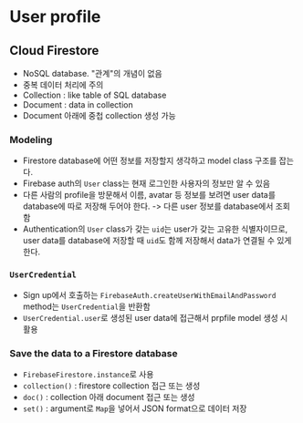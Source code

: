# User profile

## Cloud Firestore

- NoSQL database. "관계"의 개념이 없음
- 중복 데이터 처리에 주의
- Collection : like table of SQL database
- Document : data in collection
- Document 아래에 중첩 collection 생성 가능

### Modeling

- Firestore database에 어떤 정보를 저장할지 생각하고 model class 구조를 잡는다.
- Firebase auth의 `User` class는 현재 로그인한 사용자의 정보만 알 수 있음
- 다른 사람의 profile을 방문해서 이름, avatar 등 정보를 보려면 user data를 database에 따로 저장해 두어야 한다. -> 다른 user 정보를 database에서 조회함
- Authentication의 `User` class가 갖는 `uid`는 user가 갖는 고유한 식별자이므로, user data를 database에 저장할 때 `uid`도 함께 저장해서 data가 연결될 수 있게 한다.

### `UserCredential`

- Sign up에서 호출하는 `FirebaseAuth.createUserWithEmailAndPassword` method는 `UserCredential`을 반환함
- `UserCredential.user`로 생성된 user data에 접근해서 prpfile model 생성 시 활용

### Save the data to a Firestore database

- `FirebaseFirestore.instance`로 사용
- `collection()` : firestore collection 접근 또는 생성
- `doc()` : collection 아래 document 접근 또는 생성
- `set()` : argument로 `Map`을 넣어서 JSON format으로 데이터 저장